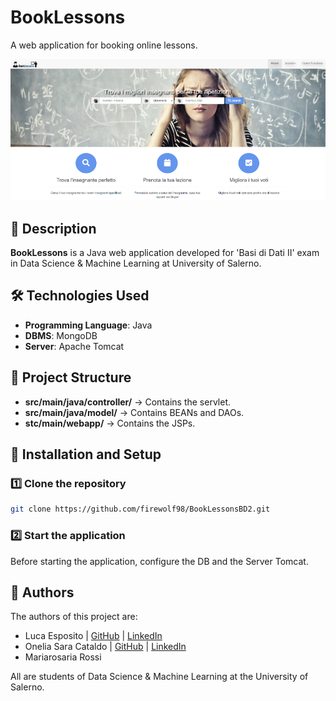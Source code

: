 # BookLessons

A web application for booking online lessons.

![alt text](<home.png>)

## 📌 Description

**BookLessons** is a Java web application developed for 'Basi di Dati II' exam in Data Science & Machine Learning at University of Salerno.

## 🛠️ Technologies Used

- **Programming Language**: Java 
- **DBMS**: MongoDB
- **Server**: Apache Tomcat

## 📁 Project Structure

- **src/main/java/controller/** → Contains the servlet.
- **src/main/java/model/** → Contains BEANs and DAOs.
- **stc/main/webapp/** → Contains the JSPs.

## 🚀 Installation and Setup

### 1️⃣ Clone the repository

```sh
git clone https://github.com/firewolf98/BookLessonsBD2.git
```

### 2️⃣ Start the application

Before starting the application, configure the DB and the Server Tomcat.

## 📜 Authors

The authors of this project are:
- Luca Esposito | [GitHub](https://github.com/firewolf98) | [LinkedIn](https://www.linkedin.com/in/lucaesposito98/)
- Onelia Sara Cataldo | [GitHub](https://github.com/cataldosara98) | [LinkedIn](https://www.linkedin.com/in/onelia-sara-cataldo-6257861b0/)
- Mariarosaria Rossi

All are students of Data Science & Machine Learning at the University of Salerno.

